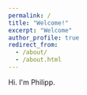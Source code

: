 ```yaml
---
permalink: /
title: "Welcome!"
excerpt: "Welcome"
author_profile: true
redirect_from: 
  - /about/
  - /about.html
---
```


Hi. I'm Philipp. 

